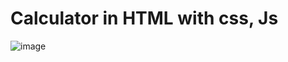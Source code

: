 # Calculator in HTML with css, Js 
![image](https://user-images.githubusercontent.com/71666246/114022941-95b08780-9872-11eb-8064-ab32044cf162.png)
